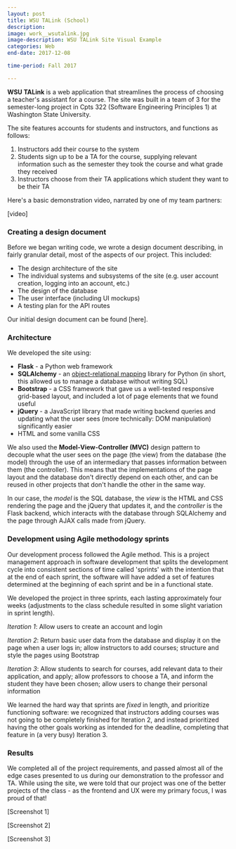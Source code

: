 ```yaml
---
layout: post
title: WSU TALink (School)
description: 
image: work__wsutalink.jpg
image-description: WSU TALink Site Visual Example
categories: Web
end-date: 2017-12-08

time-period: Fall 2017

---
```


**WSU TALink** is a web application that streamlines the process of choosing a teacher's assistant for a course. The site was built in a team of 3 for the semester-long project in Cpts 322 (Software Engineering Principles 1) at Washington State University.

The site features accounts for students and instructors, and functions as follows: 
1. Instructors add their course to the system
2. Students sign up to be a TA for the course, supplying relevant information such as the semester they took the course and what grade they received
3. Instructors choose from their TA applications which student they want to be their TA

Here's a basic demonstration video, narrated by one of my team partners:

[video]

### Creating a design document
Before we began writing code, we wrote a design document describing, in fairly granular detail, most of the aspects of our project. This included:
- The design architecture of the site
- The individual systems and subsystems of the site (e.g. user account creation, logging into an account, etc.)
- The design of the database
- The user interface (including UI mockups)
- A testing plan for the API routes

Our initial design document can be found [here].

### Architecture
We developed the site using:
- **Flask** - a Python web framework
- **SQLAlchemy** - an [object-relational mapping](https://stackoverflow.com/questions/1279613/what-is-an-orm-and-where-can-i-learn-more-about-it/1279678#1279678) library for Python (in short, this allowed us to manage a database without writing SQL)
- **Bootstrap** - a CSS framework that gave us a well-tested responsive grid-based layout, and included a lot of page elements that we found useful
- **jQuery** - a JavaScript library that made writing backend queries and updating what the user sees (more technically: DOM manipulation) significantly easier
- HTML and some vanilla CSS

We also used the **Model-View-Controller (MVC)** design pattern to decouple what the user sees on the page (the view) from the database (the model) through the use of an intermediary that passes information between them (the controller). This means that the implementations of the page layout and the database don't directly depend on each other, and can be reused in other projects that don't handle the other in the same way.

In our case, the *model* is the SQL database, the *view* is the HTML and CSS rendering the page and the jQuery that updates it, and the *controller* is the Flask backend, which interacts with the database through SQLAlchemy and the page through AJAX calls made from jQuery.

### Development using Agile methodology sprints
Our development process followed the Agile method. This is a project management approach in software development that splits the development cycle into consistent sections of time called 'sprints' with the intention that at the end of each sprint, the software will have added a set of features determined at the beginning of each sprint and be in a functional state.

We developed the project in three sprints, each lasting approximately four weeks (adjustments to the class schedule resulted in some slight variation in sprint length).

*Iteration 1*: Allow users to create an account and login

*Iteration 2*: Return basic user data from the database and display it on the page when a user logs in; allow instructors to add courses; structure and style the pages using Bootstrap

*Iteration 3*: Allow students to search for courses, add relevant data to their application, and apply; allow professors to choose a TA, and inform the student they have been chosen; allow users to change their personal information

We learned the hard way that sprints are *fixed* in length, and prioritize functioning software: we recognized that instructors adding courses was not going to be completely finished for Iteration 2, and instead prioritized having the other goals working as intended for the deadline, completing that feature in (a very busy) Iteration 3.

### Results
We completed all of the project requirements, and passed almost all of the edge cases presented to us during our demonstration to the professor and TA. While using the site, we were told that our project was one of the better projects of the class - as the frontend and UX were my primary focus, I was proud of that!

[Screenshot 1]

[Screenshot 2]

[Screenshot 3]